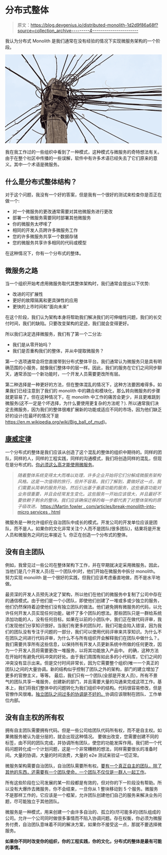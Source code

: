 # 分布式整体

> 原文：<https://blog.devgenius.io/distributed-monolith-1d2d9f86a68f?source=collection_archive---------4----------------------->

我认为分布式 Monolith 是我们通常在没有经验的情况下实现微服务架构的一个阶段。

![](img/8799479242d005c1f6fdd7272c56f2a1.png)

我在我工作过的一些组织中看到了一种模式，这种模式与微服务的奇特想法有关。由于在整个社区中传播的一些误解，软件中有许多术语已经失去了它们原来的意义。其中一个术语是微服务。

## 什么是分布式整体结构？

对于这个问题，我没有一个好的答案，但是我有一个很好的测试来检查你是否正在做一个:

*   对一个微服务的更改通常需要对其他微服务进行更改
*   部署一个微服务需要同时部署其他微服务
*   你的微服务太啰嗦了
*   相同的开发人员跨许多微服务工作
*   您的许多微服务共享一个数据存储
*   您的微服务共享许多相同的代码或模型

在这种情况下，你有一个分布式的整体。

## 微服务之路

当一个组织开始考虑用微服务取代其整体架构时，我们通常会提出以下优势:

*   改进的可扩展性
*   更好的故障隔离和更具弹性的应用
*   更快的上市时间和“面向未来”

在这个阶段，我们认为架构本身将帮助我们解决我们的可伸缩性问题，我们的长交付时间，我们的缺陷。只要改变架构的足迹，我们就会变得更好。

所以我们决定选择微服务，我们有了第一个二分法:

*   我们是从零开始吗？
*   我们是否重构我们的整体，并从中提取微服务？

第一个选项通常会将您直接带到分布式整体平台。我们通常认为微服务只是具有明确范围的小服务，就像我们整体中的层一样。因此，我们的服务在它们之间同步聊天，通常添加一个新功能时，一个开发人员需要更改所有层。

第二种选择是一种更好的方法，但在整体混乱的情况下，这种方法要困难得多。如果我们已经注意到了我们的 monolith 中的耦合和模块化，那么转向微服务的步骤就更容易了。但在这种情况下，在 monolith 中工作的痛苦会更少，并且更难跳到微服务(这不一定是个坏选择，为什么要使用更复杂的方法呢？).
所以通常我们决定去微服务，因为我们的整体很难扩展新的功能或适应不同的市场，因为他们缺乏好的设计(在最坏的情况下是 https://en.m.wikipedia.org/wiki/Big_ball_of_mud)。

## [康威定律](https://en.wikipedia.org/wiki/Conway%27s_law)

一个分布式的整体是我们应该从创造了这个混乱的整体的组织中期待的。同样的团队，同样的人，同样的工程实践，同样的沟通模式，我们将创造同样的混乱，但现在是分布式的。[你必须这么高才能使用微服务](https://martinfowler.com/bliki/MicroservicePrerequisites.html)。

> *随着整体系统变得太大而难以处理，许多企业开始将它们分解成微服务架构风格。这是一次值得的旅行，但并不容易。我们了解到，要做好这一点，我们需要从简单的服务开始，然后引出基于垂直功能的服务，这些垂直功能对业务很重要，并且会经常发生变化。这些服务一开始应该很大，并且最好不要依赖于剩余的整块。我们应该确保迁移的每一步都代表了对整体架构的原子级改进。* [https://Martin fowler . com/articles/break-monolith-into-micro services . html](https://martinfowler.com/articles/break-monolith-into-microservices.html)

微服务是一种允许组织在自治团队中成长的模式。开发公司的开发单位应该是团队，而不是人。如果你的文化非常关注个人而不是团队(很多团队)，结果将是开发人员和微服务之间的比率接近 1。你正在创造一个分布式的整体。

## 没有自主团队

例如，我曾见过一些公司在整体架构下工作，并在早期就决定采用微服务。因此，当他们是几个开发人员(在一个团队中)时，他们开始在微服务中拆分 monolith。努力实现 monolith 是一个很好的实践，但我们应该考虑垂直地做，而不是水平地做。

最资深的开发人员预先决定了架构，所以他们在他们的微服务中复制了公司中存在的通信模式。由于他们是一个小团队，即使他们创建了一堆或多或少独立的服务，他们仍然保持着迫使他们没有独立团队的做法。他们避免拥有微服务的代码，以允许任何开发人员实现任何功能，破坏了多个团队的想法。那些团队只是一群给系统添加功能的人，没有任何目标。如果在以前的小团队中，我们正在做代码评审，我们发现他们分享知识很好。当我们有更多的团队时，我们可能会陷入错误，因为我们的团队没有专注于问题的一部分，我们可以使用代码评审来共享知识。为什么不在团队之间进行代码评审，为什么不与所有组织开会解释我们在团队中做什么？。我们需要共享所有这些信息，以保持所有开发人员更新系统中所做的任何更改，因为一个开发人员将需要更改一堆服务，以将其功能放入产品中。
的确，这种方法在开始时有避免代码冲突的好处。由于我们周围有如此多的小代码库，它们之间的冲突没有显示出来。但是交付时间非常长，因为它需要整个组织(唯一一个真正的团队)之间的大量协调。新的结构似乎控制了团队之外的架构，部门的建立增加了更多的官僚主义，等等。
最后，我们只有一个团队(全部是开发人员)，所有不景气的团队共享一堆服务，创建新的部门，并且需要大量的沟通来完成这项工作。基本上，我们将我们整体中的问题转化为我们组织中的结构。代码很容易修改，但是官僚作风很难。[独立团队之间过多的协调是不好的。](/its-the-coordination-stupid-f3581bbf25cd?sk=644c395aad2747e8409c2f81d5917897)协调应该限制在团队、工作单位内部。

## 没有自主权的所有权

拥有自主团队需要拥有代码。但是一些公司给团队代码所有权，而不是自主权。如果微服务被认为是分层的，就会出现这种情况。
要做出改变，您需要创建不同的标签，由不同的团队完成，并协调所有团队，使您的功能发挥作用。我们把一个代码问题转化成一个计划问题，这是一个非常糟糕的想法，同样需要很长的准备时间。大量的协调，大量的时间浪费，大量的 e2e 测试来验证一切正常。

微服务架构需要自治团队，自治团队需要所有权。[要有一个真正自主的团队，除了其他的东西，还需要有一个团队使命，一个团队不仅仅是一群人一起工作](/software-teams-karate-421ff1ce5425?sk=35ae3ddbd707d5d86d681e1d8a08524b)。

所有这些阶段在公司发展的某一阶段都是有效的，但对你的下一阶段没有帮助。所以没有大爆炸去微服务，你不会结束，一旦你从 1 整块移动到 5 个服务。微服务不是那样工作的，它应该是一个框架，允许团队创建他们自己的服务来解决业务问题，尽可能独立于其他团队。

微服务是一种模式，用来创建一个由许多自治的、孤立的(尽可能多的)团队组成的公司。允许一个公司同时做很多事情而不陷入协调问题。存在权衡，你必须为微服务付费，自治团队意味着不同的解决方案，如果你不接受这一点，那就不要选择微服务。

**如果你不同时改变你的组织，你的工程实践，你的文化，分布式的整体是最有可能的事情。**